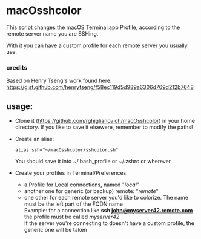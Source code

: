 # macOsshcolor


This  script changes the macOS Terminal.app Profile, according to the remote server name you are SSHing. 

With it you can have a custom profile for each remote server you usually use.


### credits
Based on Henry Tseng's work  found here:
https://gist.github.com/henrytseng/f58ec119d5d989a6306d769d212b7648

## usage:
 
* Clone it (https://github.com/rghiglianovich/macOsshcolor)  in your home directory.
 If you like to save it elsewere, remember to modify the paths!

* Create an alias:

      alias ssh="~/macOsshcolor/sshcolor.sh"
 
   You should save it into ~/.bash_profile or  ~/.zshrc or wherever 
 
 * Create your profiles in Terminal/Preferences:

    * a Profile for Local connections, named "_local_"
    * another  one for generic (or backup) remote: "_remote_"
    * one other for each remote server you'd like to colorize. The name must be the left part of the FQDN name<br /> 
      Example: for a connection like
          **ssh john@myserver42.remote.com**    the profile must be called _myserver42_<br />
       If the server you're connecting to  doesn't have a custom profile, the generic one will be taken

